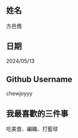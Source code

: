 姓名
----
方邑僑

日期
----
2024/05/13

Github Username
---------------
chewjoyyy

我最喜歡的三件事
---------------
吃美食、編織、打籃球
